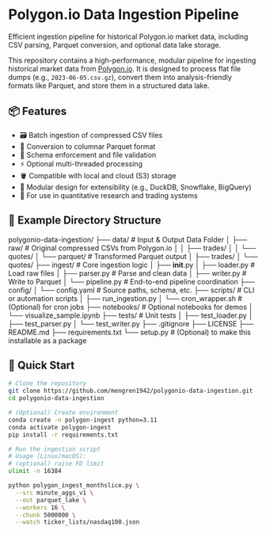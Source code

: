 # Polygon.io Data Ingestion Pipeline

Efficient ingestion pipeline for historical Polygon.io market data, including CSV parsing, Parquet conversion, and optional data lake storage.

This repository contains a high-performance, modular pipeline for ingesting historical market data from [Polygon.io](https://polygon.io/). It is designed to process flat file dumps (e.g., `2023-06-05.csv.gz`), convert them into analysis-friendly formats like Parquet, and store them in a structured data lake.

## 📦 Features

- 🗃️ Batch ingestion of compressed CSV files
- 🧱 Conversion to columnar Parquet format
- 🧪 Schema enforcement and file validation
- ⚡ Optional multi-threaded processing
- 🪣 Compatible with local and cloud (S3) storage
- 🧩 Modular design for extensibility (e.g., DuckDB, Snowflake, BigQuery)
- 🧭 For use in quantitative research and trading systems

## 📂 Example Directory Structure

polygonio-data-ingestion/
├── data/                          # Input & Output Data Folder
│   ├── raw/                       # Original compressed CSVs from Polygon.io
│   │   ├── trades/
│   │   └── quotes/
│   └── parquet/                   # Transformed Parquet output
│       ├── trades/
│       └── quotes/
├── ingest/                        # Core ingestion logic
│   ├── __init__.py
│   ├── loader.py                  # Load raw files
│   ├── parser.py                  # Parse and clean data
│   ├── writer.py                  # Write to Parquet
│   └── pipeline.py                # End-to-end pipeline coordination
├── config/
│   └── config.yaml                # Source paths, schema, etc.
├── scripts/                       # CLI or automation scripts
│   ├── run_ingestion.py
│   └── cron_wrapper.sh            # (Optional) for cron jobs
├── notebooks/                     # Optional notebooks for demos
│   └── visualize_sample.ipynb
├── tests/                         # Unit tests
│   ├── test_loader.py
│   ├── test_parser.py
│   └── test_writer.py
├── .gitignore
├── LICENSE
├── README.md
├── requirements.txt
└── setup.py                       # (Optional) to make this installable as a package

## 🚀 Quick Start

```bash
# Clone the repository
git clone https://github.com/mengren1942/polygonio-data-ingestion.git
cd polygonio-data-ingestion

# (Optional) Create environment
conda create -n polygon-ingest python=3.11
conda activate polygon-ingest
pip install -r requirements.txt

# Run the ingestion script
# Usage (Linux/macOS):
# (optional) raise FD limit
ulimit -n 16384

python polygon_ingest_monthslice.py \
  --src minute_aggs_v1 \
  --out parquet_lake \
  --workers 16 \
  --chunk 5000000 \
  --watch ticker_lists/nasdaq100.json
